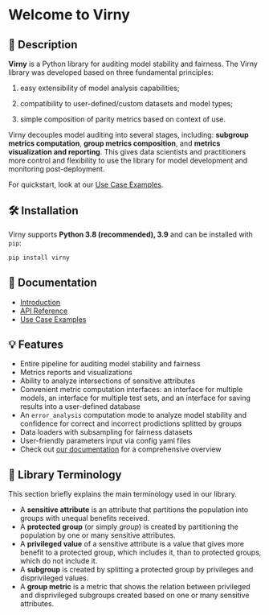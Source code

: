 # Welcome to Virny

## 📜 Description

**Virny** is a Python library for auditing model stability and fairness. The Virny library was
developed based on three fundamental principles:

1) easy extensibility of model analysis capabilities;

2) compatibility to user-defined/custom datasets and model types;

3) simple composition of parity metrics based on context of use.

Virny decouples model auditing into several stages, including: **subgroup metrics computation**, **group metrics composition**,
and **metrics visualization and reporting**. This gives data scientists and practitioners more control and flexibility
to use the library for model development and monitoring post-deployment.

For quickstart, look at our [Use Case Examples](https://dataresponsibly.github.io/Virny/examples/Multiple_Runs_Interface_Use_Case/).


## 🛠 Installation

Virny supports **Python 3.8 (recommended), 3.9** and can be installed with `pip`:

```bash
pip install virny
```


## 📒 Documentation

* [Introduction](https://dataresponsibly.github.io/Virny/)
* [API Reference](https://dataresponsibly.github.io/Virny/api/overview/)
* [Use Case Examples](https://dataresponsibly.github.io/Virny/examples/Multiple_Runs_Interface_Use_Case/)


## 💡 Features

* Entire pipeline for auditing model stability and fairness
* Metrics reports and visualizations
* Ability to analyze intersections of sensitive attributes
* Convenient metric computation interfaces: an interface for multiple models, an interface for multiple test sets, and an interface for saving results into a user-defined database
* An `error_analysis` computation mode to analyze model stability and confidence for correct and incorrect prodictions splitted by groups
* Data loaders with subsampling for fairness datasets
* User-friendly parameters input via config yaml files
* Check out [our documentation](https://dataresponsibly.github.io/Virny/) for a comprehensive overview


## 📖 Library Terminology

This section briefly explains the main terminology used in our library.

* A **sensitive attribute** is an attribute that partitions the population into groups with unequal benefits received.
* A **protected group** (or simply _group_) is created by partitioning the population by one or many sensitive attributes.
* A **privileged value** of a sensitive attribute is a value that gives more benefit to a protected group, which includes it, than to protected groups, which do not include it.
* A **subgroup** is created by splitting a protected group by privileges and disprivileged values.
* A **group metric** is a metric that shows the relation between privileged and disprivileged subgroups created based on one or many sensitive attributes.
